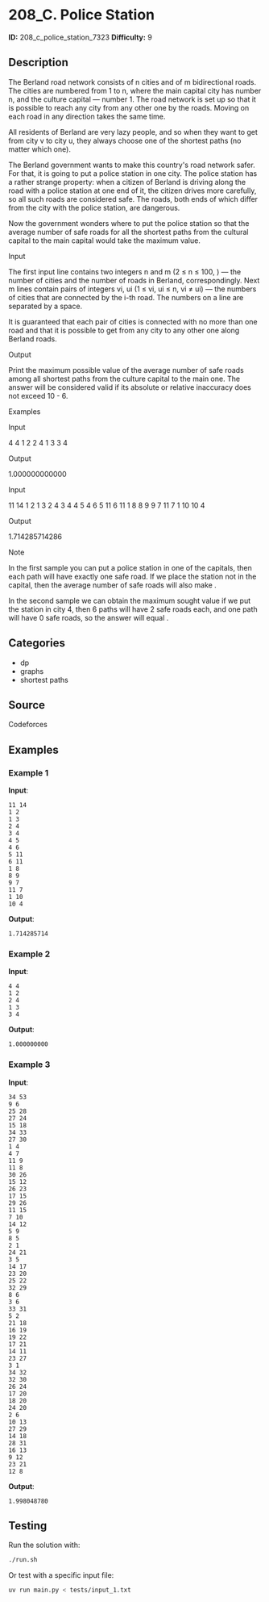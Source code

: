 # 208_C. Police Station

**ID:** 208_c_police_station_7323
**Difficulty:** 9

## Description

The Berland road network consists of n cities and of m bidirectional roads. The cities are numbered from 1 to n, where the main capital city has number n, and the culture capital — number 1. The road network is set up so that it is possible to reach any city from any other one by the roads. Moving on each road in any direction takes the same time.

All residents of Berland are very lazy people, and so when they want to get from city v to city u, they always choose one of the shortest paths (no matter which one).

The Berland government wants to make this country's road network safer. For that, it is going to put a police station in one city. The police station has a rather strange property: when a citizen of Berland is driving along the road with a police station at one end of it, the citizen drives more carefully, so all such roads are considered safe. The roads, both ends of which differ from the city with the police station, are dangerous.

Now the government wonders where to put the police station so that the average number of safe roads for all the shortest paths from the cultural capital to the main capital would take the maximum value.

Input

The first input line contains two integers n and m (2 ≤ n ≤ 100, <image>) — the number of cities and the number of roads in Berland, correspondingly. Next m lines contain pairs of integers vi, ui (1 ≤ vi, ui ≤ n, vi ≠ ui) — the numbers of cities that are connected by the i-th road. The numbers on a line are separated by a space.

It is guaranteed that each pair of cities is connected with no more than one road and that it is possible to get from any city to any other one along Berland roads.

Output

Print the maximum possible value of the average number of safe roads among all shortest paths from the culture capital to the main one. The answer will be considered valid if its absolute or relative inaccuracy does not exceed 10 - 6.

Examples

Input

4 4
1 2
2 4
1 3
3 4


Output

1.000000000000


Input

11 14
1 2
1 3
2 4
3 4
4 5
4 6
5 11
6 11
1 8
8 9
9 7
11 7
1 10
10 4


Output

1.714285714286

Note

In the first sample you can put a police station in one of the capitals, then each path will have exactly one safe road. If we place the station not in the capital, then the average number of safe roads will also make <image>.

In the second sample we can obtain the maximum sought value if we put the station in city 4, then 6 paths will have 2 safe roads each, and one path will have 0 safe roads, so the answer will equal <image>.

## Categories

- dp
- graphs
- shortest paths

## Source

Codeforces

## Examples

### Example 1

**Input**:
```
11 14
1 2
1 3
2 4
3 4
4 5
4 6
5 11
6 11
1 8
8 9
9 7
11 7
1 10
10 4
```

**Output**:
```
1.714285714
```

### Example 2

**Input**:
```
4 4
1 2
2 4
1 3
3 4
```

**Output**:
```
1.000000000
```

### Example 3

**Input**:
```
34 53
9 6
25 28
27 24
15 18
34 33
27 30
1 4
4 7
11 9
11 8
30 26
15 12
26 23
17 15
29 26
11 15
7 10
14 12
5 9
8 5
2 1
24 21
3 5
14 17
23 20
25 22
32 29
8 6
3 6
33 31
5 2
21 18
16 19
19 22
17 21
14 11
23 27
3 1
34 32
32 30
26 24
17 20
18 20
24 20
2 6
10 13
27 29
14 18
28 31
16 13
9 12
23 21
12 8
```

**Output**:
```
1.998048780
```


## Testing

Run the solution with:

```bash
./run.sh
```

Or test with a specific input file:

```bash
uv run main.py < tests/input_1.txt
```
